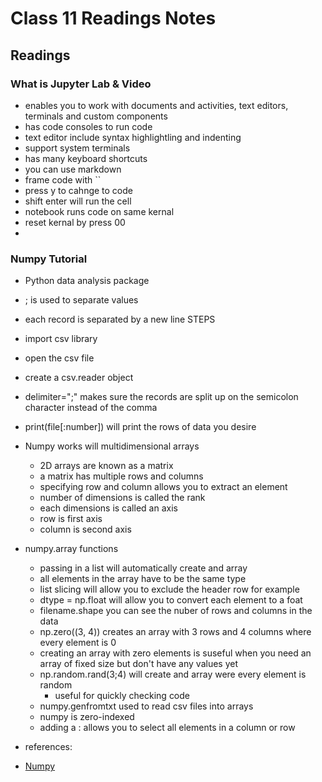 # Class 11 Readings Notes

## Readings

### What is Jupyter Lab & Video

- enables you to work with documents and activities, text editors, terminals and custom components
- has code consoles to run code
- text editor include syntax highlightling and indenting
- support system terminals
- has many keyboard shortcuts
- you can use markdown 
- frame code with ``
- press y to cahnge to code
- shift enter will run the cell 
- notebook runs code on same kernal
- reset kernal by press 00
- 


### Numpy Tutorial

- Python data analysis package
- ; is used to separate values
- each record is separated by a new line
STEPS
- import csv library
- open the csv file
- create a csv.reader object
- delimiter=";" makes sure the records are split up on the semicolon character instead of the comma 
- print(file[:number]) will print the rows of data you desire
- Numpy works will multidimensional arrays
  - 2D arrays are known as a matrix
  - a matrix has multiple rows and columns
  - specifying row and column allows you to extract an element
  - number of dimensions is called the rank
  - each dimensions is called an axis
  - row is first axis
  - column is second axis
- numpy.array functions
  - passing in a list will automatically create and array
  - all elements in the array have to be the same type
  - list slicing will allow you to exclude the header row for example
  - dtype = np.float will allow you to convert each element to a foat
  - filename.shape you can see the nuber of rows and columns in the data
  - np.zero((3, 4)) creates an array with 3 rows and 4 columns where every element is 0
  - creating an array with zero elements is suseful when you need an array of fixed size but don't have any values yet
  - np.random.rand(3;4) will create and array were every element is random
    - useful for quickly checking code
  - numpy.genfromtxt used to read csv files into arrays
  - numpy is zero-indexed
  - adding a : allows you to select all elements in a column or row

- references:

- [Numpy](https://www.dataquest.io/blog/numpy-tutorial-python/)